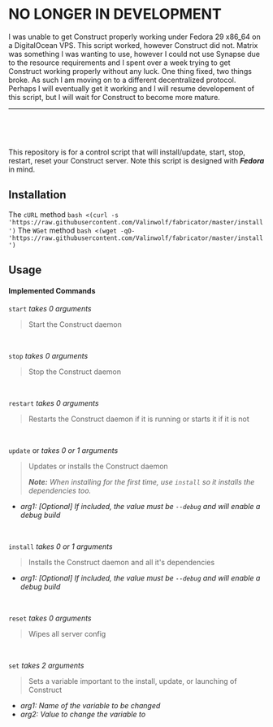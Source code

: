 # NO LONGER IN DEVELOPMENT
I was unable to get Construct properly working under Fedora 29 x86_64 on a DigitalOcean VPS. This script worked, however Construct did not. Matrix was something I was wanting to use, however I could not use Synapse due to the resource requirements and I spent over a week trying to get Construct working properly without any luck. One thing fixed, two things broke. As such I am moving on to a different decentralized protocol. Perhaps I will eventually get it working and I will resume developement of this script, but I will wait for Construct to become more mature.

---

 


 

This repository is for a control script that will install/update, start, stop, restart, reset your Construct server. Note this script is designed with ***Fedora*** in mind.

## Installation
The `cURL` method
`bash <(curl -s 'https://raw.githubusercontent.com/Valinwolf/fabricator/master/install')`
The `WGet` method
`bash <(wget -qO- 'https://raw.githubusercontent.com/Valinwolf/fabricator/master/install')`

## Usage
#### Implemented Commands
`start` _takes 0 arguments_
>Start the Construct daemon

 

`stop` _takes 0 arguments_
>Stop the Construct daemon

 

`restart` _takes 0 arguments_
>Restarts the Construct daemon if it is running or starts it if it is not

 

`update` or _takes 0 or 1 arguments_
>Updates or installs the Construct daemon
>
>_**Note:** When installing for the first time, use `install` so it installs the dependencies too._

 - _arg1: \[Optional] If included, the value must be `--debug` and will enable a debug build_

 

`install` _takes 0 or 1 arguments_
>Installs the Construct daemon and all it's dependencies

 - _arg1: \[Optional] If included, the value must be `--debug` and will enable a debug build_

 

`reset` _takes 0 arguments_
>Wipes all server config

 

`set` _takes 2 arguments_
>Sets a variable important to the install, update, or launching of Construct

 - _arg1: Name of the variable to be changed_
 - _arg2: Value to change the variable to_
